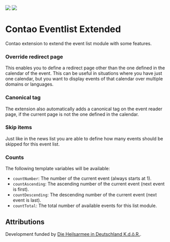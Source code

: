 [![](https://img.shields.io/packagist/v/inspiredminds/contao-eventlist-extended.svg)](https://packagist.org/packages/inspiredminds/contao-eventlist-extended)
[![](https://img.shields.io/packagist/dt/inspiredminds/contao-eventlist-extended.svg)](https://packagist.org/packages/inspiredminds/contao-eventlist-extended)

Contao Eventlist Extended
=====================

Contao extension to extend the event list module with some features. 

### Override redirect page

This enables you to define a redirect page other than the one defined in the calendar of the event. This can be useful in situations where you have just one calendar, but you want to display events of that calendar over multiple domains or languages. 

### Canonical tag

The extension also automatically adds a canonical tag on the event reader page, if the current page is not the one defined in the calendar.

### Skip items

Just like in the news list you are able to define how many events should be skipped for this event list.

### Counts

The following template variables will be available:

* `countNumber`: The number of the current event (always starts at 1).
* `countAscending`: The ascending number of the current event (next event is first).
* `countDescending`: The descending number of the current event (next event is last).
* `countTotal`: The total number of available events for this list module.

## Attributions

Development funded by [Die Heilsarmee in Deutschland K.d.ö.R.](https://www.heilsarmee.de/).
